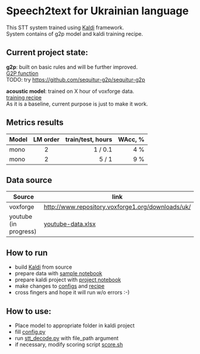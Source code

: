 # Speech2text for Ukrainian language

This STT system trained using [Kaldi](https://github.com/kaldi-asr/kaldi) framework.  
System contains of g2p model and kaldi training recipe.

## Current project state:
**g2p**: built on basic rules and will be further improved.  
[G2P function](utils/g2p.py)  
TODO: try https://github.com/sequitur-g2p/sequitur-g2p

**acoustic model**: trained on X hour of voxforge data.  
[training recipe](kaldi_baseline/run.sh)  
As it is a baseline, current purpose is just to make it work.


## Metrics results

| Model         | LM order      | train/test, hours | WAcc, %|
| ------------- |:-------------:| ----------------: |-------:|
| mono          | 2             |  1 / 0.1          |4     % |
| mono          | 2             |  5 / 1            |9     % |


## Data source

| Source                | link                                              |
| --------------------- |---------------------------------------------------|
| voxforge              | http://www.repository.voxforge1.org/downloads/uk/ |
| youtube (in progress) | [youtube-data.xlsx](data/youtube-data.xlsx)  |

## How to run
* build [Kaldi](https://github.com/kaldi-asr/kaldi) from source
* prepare data with [sample notebook](prepare_voxforge_data.ipynb)  
* prepare kaldi project with [project notebook](prepare_voxforge_kaldi.ipynb)  
* make changes to [configs](kaldi_baseline/conf/mfcc.conf) and [recipe](kaldi_baseline/run.sh)
* cross fingers and hope it will run w/o errors :-)  

## How to use:
* Place model to appropriate folder in kaldi project  
* fill [config.py](config.py)  
* run [stt_decode.py](utils/stt_decode.py) with file_path argument
* if necessary, modify scoring script [score.sh](kaldi_baseline/local/score.sh)  
